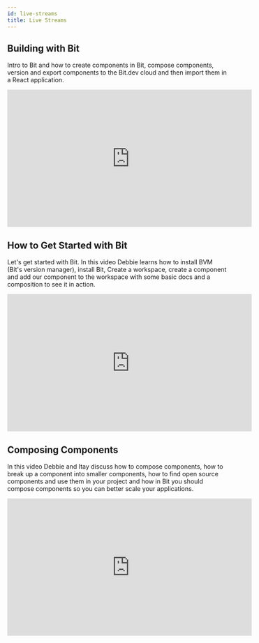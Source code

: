 ```yaml
---
id: live-streams
title: Live Streams
---
```


## Building with Bit

Intro to Bit and how to create components in Bit, compose components, version and export components to the Bit.dev cloud and then import them in a React application.

<iframe width="560" height="315" src="https://www.youtube.com/embed/7afMBwj5fR4" title="Building with Bit" frameborder="0" allow="accelerometer; autoplay; clipboard-write; encrypted-media; gyroscope; picture-in-picture" allowfullscreen></iframe>

## How to Get Started with Bit

Let's get started with Bit. In this video Debbie learns how to install BVM (Bit's version manager), install Bit, Create a workspace, create a component and add our component to the workspace with some basic docs and a composition to see it in action.

<iframe width="560" height="315" src="https://www.youtube.com/embed/HaKIzYHastU" title="YouTube video player" frameborder="0" allow="accelerometer; autoplay; clipboard-write; encrypted-media; gyroscope; picture-in-picture" allowfullscreen></iframe>

## Composing Components

In this video Debbie and Itay discuss how to compose components, how to break up a component into smaller components, how to find open source components and use them in your project and how in Bit you should compose components so you can better scale your applications.

<iframe width="560" height="315" src="https://www.youtube.com/embed/1ovrSrUiXXg" title="YouTube video player" frameborder="0" allow="accelerometer; autoplay; clipboard-write; encrypted-media; gyroscope; picture-in-picture" allowfullscreen></iframe>
